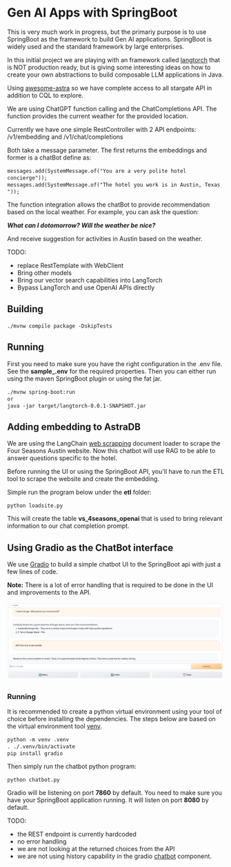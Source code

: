 # Gen AI Apps with SpringBoot
This is very much work in progress, but the primariy purpose is to use SpringBoot as the framework to build Gen AI applications. SpringBoot is widely used and the standard framework by large enterprises. 

In this initial project we are playing with an framework called [langtorch](https://github.com/Knowly-ai/langtorch/tree/master) that is NOT production ready, but is giving some interesting ideas on how to create your own abstractions to build composable LLM applications in Java. 

Using [awesome-astra](https://awesome-astra.github.io/docs/pages/develop/languages/java/#quickstart) so we have complete access to all stargate API in addition to CQL to explore.

We are using ChatGPT function calling and the ChatCompletions API. The function provides the current weather for the provided location. 

Currently we have one simple RestController with 2 API endpoints: /v1/embedding and /v1/chat/completions

Both take a message parameter. The first returns the embeddings and former is a chatBot define as:

```
messages.add(SystemMessage.of("You are a very polite hotel concierge"));
messages.add(SystemMessage.of("The hotel you work is in Austin, Texas "));
```

The function integration allows the chatBot to provide recommendation based on the local weather. For example, you can ask the question: 

***What can I dotomorrow? Will the weather be nice?***

And receive suggestion for activities in Austin based on the weather. 

TODO:
* replace RestTemplate with WebClient
* Bring other models
* Bring our vector search capabilities into LangTorch
* Bypass LangTorch and use OpenAI APIs directly

## Building
```
./mvnw compile package -DskipTests
```
## Running 
First you need to make sure you have the right configuration in the .env file. See the **sample_.env** for the required properties. Then you can either run using the maven SpringBoot plugin or using the fat jar.

```
./mvnw spring-boot:run 
or
java -jar target/langtorch-0.0.1-SNAPSHOT.jar
```

## Adding embedding to AstraDB
We are using the LangChain [web scrapping](https://python.langchain.com/docs/use_cases/web_scraping) document loader to scrape the Four Seasons Austin website. Now this chatbot will use RAG to be able to answer questions specific to the hotel. 

Before running the UI or using the SpringBoot API, you'll have to run the ETL tool to scrape the website and create the embedding.

Simple run the program below under the **etl** folder:
```
python loadsite.py
```

This will create the table **vs_4seasons_openai** that is used to bring relevant information to our chat completion prompt.

## Using Gradio as the ChatBot interface
We use [Gradio](https://www.gradio.app/) to build a simple chatbot UI to the SpringBoot api with just a few lines of code. 

**Note:** There is a lot of error handling that is required to be done in the UI and improvements to the API. 

![chatboot](./docs/chatbot.jpg)

### Running
It is recommended to create a python virtual environment using your tool of choice before installing the dependencies. The steps below are based on the virtual environment tool [venv](https://docs.python.org/3/library/venv.html). 

```
python -m venv .venv
. ./.venv/bin/activate
pip install gradio
```

Then simply run the chatbot python program:
```
python chatbot.py
```

Gradio will be listening on port **7860** by default. You need to make sure you have your SpringBoot application running. It will listen on port **8080** by default. 

TODO:
* the REST endpoint is currently hardcoded
* no error handling
* we are not looking at the returned choices from the API
* we are not using history capability in the gradio [chatbot](https://www.gradio.app/guides/creating-a-chatbot-fast) component.

